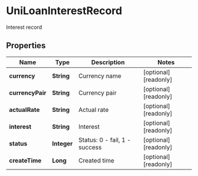 
# UniLoanInterestRecord

Interest record

## Properties

Name | Type | Description | Notes
------------ | ------------- | ------------- | -------------
**currency** | **String** | Currency name |  [optional] [readonly]
**currencyPair** | **String** | Currency pair |  [optional] [readonly]
**actualRate** | **String** | Actual rate |  [optional] [readonly]
**interest** | **String** | Interest |  [optional] [readonly]
**status** | **Integer** | Status: 0 - fail, 1 - success |  [optional] [readonly]
**createTime** | **Long** | Created time |  [optional] [readonly]

